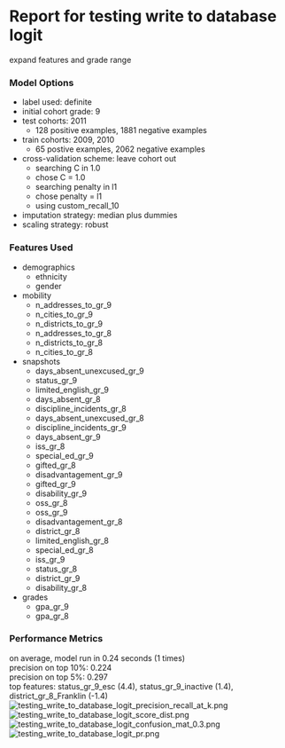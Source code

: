 # Report for testing write to database logit
expand features and grade range

### Model Options
* label used: definite
* initial cohort grade: 9
* test cohorts: 2011
	 * 128 positive examples, 1881 negative examples
* train cohorts: 2009, 2010
	 * 65 postive examples, 2062 negative examples
* cross-validation scheme: leave cohort out
	 * searching C in 1.0
	 * chose C = 1.0
	 * searching penalty in l1
	 * chose penalty = l1
	 * using custom_recall_10
* imputation strategy: median plus dummies
* scaling strategy: robust

### Features Used
* demographics
	 * ethnicity
	 * gender
* mobility
	 * n_addresses_to_gr_9
	 * n_cities_to_gr_9
	 * n_districts_to_gr_9
	 * n_addresses_to_gr_8
	 * n_districts_to_gr_8
	 * n_cities_to_gr_8
* snapshots
	 * days_absent_unexcused_gr_9
	 * status_gr_9
	 * limited_english_gr_9
	 * days_absent_gr_8
	 * discipline_incidents_gr_8
	 * days_absent_unexcused_gr_8
	 * discipline_incidents_gr_9
	 * days_absent_gr_9
	 * iss_gr_8
	 * special_ed_gr_9
	 * gifted_gr_8
	 * disadvantagement_gr_9
	 * gifted_gr_9
	 * disability_gr_9
	 * oss_gr_8
	 * oss_gr_9
	 * disadvantagement_gr_8
	 * district_gr_8
	 * limited_english_gr_8
	 * special_ed_gr_8
	 * iss_gr_9
	 * status_gr_8
	 * district_gr_9
	 * disability_gr_8
* grades
	 * gpa_gr_9
	 * gpa_gr_8

### Performance Metrics
on average, model run in 0.24 seconds (1 times) <br/>precision on top 10%: 0.224 <br/>precision on top 5%: 0.297 <br/>top features: status_gr_9_esc (4.4), status_gr_9_inactive (1.4), district_gr_8_Franklin (-1.4)
![testing_write_to_database_logit_precision_recall_at_k.png](testing_write_to_database_logit_precision_recall_at_k.png)
![testing_write_to_database_logit_score_dist.png](testing_write_to_database_logit_score_dist.png)
![testing_write_to_database_logit_confusion_mat_0.3.png](testing_write_to_database_logit_confusion_mat_0.3.png)
![testing_write_to_database_logit_pr.png](testing_write_to_database_logit_pr.png)
